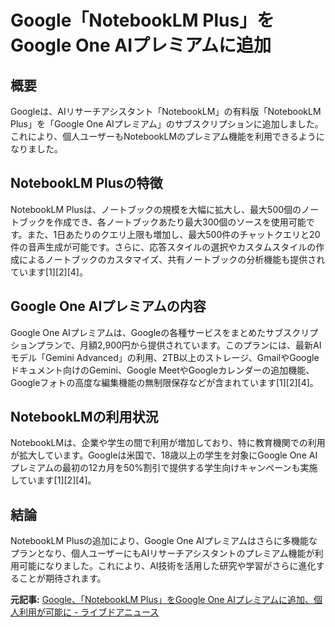 # Google「NotebookLM Plus」をGoogle One AIプレミアムに追加
## 概要

Googleは、AIリサーチアシスタント「NotebookLM」の有料版「NotebookLM Plus」を「Google One AIプレミアム」のサブスクリプションに追加しました。これにより、個人ユーザーもNotebookLMのプレミアム機能を利用できるようになりました。

## NotebookLM Plusの特徴

NotebookLM Plusは、ノートブックの規模を大幅に拡大し、最大500個のノートブックを作成でき、各ノートブックあたり最大300個のソースを使用可能です。また、1日あたりのクエリ上限も増加し、最大500件のチャットクエリと20件の音声生成が可能です。さらに、応答スタイルの選択やカスタムスタイルの作成によるノートブックのカスタマイズ、共有ノートブックの分析機能も提供されています[1][2][4]。

## Google One AIプレミアムの内容

Google One AIプレミアムは、Googleの各種サービスをまとめたサブスクリプションプランで、月額2,900円から提供されています。このプランには、最新AIモデル「Gemini Advanced」の利用、2TB以上のストレージ、GmailやGoogleドキュメント向けのGemini、Google MeetやGoogleカレンダーの追加機能、Googleフォトの高度な編集機能の無制限保存などが含まれています[1][2][4]。

## NotebookLMの利用状況

NotebookLMは、企業や学生の間で利用が増加しており、特に教育機関での利用が拡大しています。Googleは米国で、18歳以上の学生を対象にGoogle One AIプレミアムの最初の12カ月を50%割引で提供する学生向けキャンペーンも実施しています[1][2][4]。

## 結論

NotebookLM Plusの追加により、Google One AIプレミアムはさらに多機能なプランとなり、個人ユーザーにもAIリサーチアシスタントのプレミアム機能が利用可能になりました。これにより、AI技術を活用した研究や学習がさらに進化することが期待されます。

**元記事:** [Google、「NotebookLM Plus」をGoogle One AIプレミアムに追加、個人利用が可能に - ライブドアニュース](https://news.livedoor.com/article/detail/28132438/)